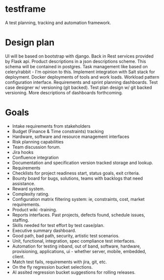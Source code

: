 # testframe
A test planning, tracking and automation framework.

# Design plan
UI will be based on bootstrap with django. 
Back in Rest services provided by Flask api.
Product descriptions in a json descriptions scheme.
This schema will be contained in postgres.
Task management like based on celery/rabbit - I'm opinion to this. 
Implement integration with Salt stack for deployment. 
Docker deployments of tools and work loads. 
Workload pattern configuration interface.
Requirements and sprint planning dashboards.
Test case designer w/ versioning (git backed).
Test plan design w/ git backed versioning. 
More descriptions of dashboards forthcoming. 

# Goals
- Intake requirements from stakeholders
- Budget (Finance & Time constraints) tracking
- Hardware, software and resource management interfaces
- Risk planning capabilities
- Team discussion forum. 
- Jira hooks
- Confluence integration
- Documentation and specification version tracked storage and lookup. 
- Requirements 
- Checklists for project readiness start, status goals, exit criteria.
- Bounty board for bugs, solutions, teams with backlogs that need assistance.
- Reward system.
- Complexity rating. 
- Configuration matrix filtering system: ie, constraints, cost, market requirements.
- Product wiki -training.
- Reports interfaces. Past projects, defects found, schedule issues, staffing.
- Skills needed for test effort by test case/plan.
- Executive summary dashboard.
- Good path, bad path, security, artistic test scenarios. 
- Unit, functional, integration, spec compliance test interfaces.
- Automation for testing inband, out of band, software, hardware, provisioning, applications, ui - whether server, mobile, embedded, client.
- Match test fails, requirements with jira, git, etc.
- On the fly regression bucket selections.
- AI assited regression bucket suggestions for rolling releases.

 
